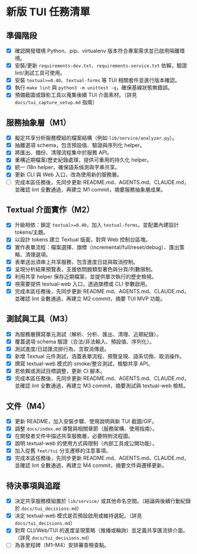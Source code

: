 # 新版 TUI 任務清單

## 準備階段
- [x] 確認開發環境 Python、pip、virtualenv 版本符合專案需求並已啟用隔離環境。
- [x] 安裝/更新 `requirements-dev.txt`、`requirements-service.txt` 依賴，驗證 lint/測試工具可使用。
- [x] 安裝 `textual>=0.40`、`textual-forms` 等 TUI 相關套件並進行版本確認。
- [x] 執行 `make lint` 與 `python3 -m unittest -q`，確保基線狀態無錯誤。
- [x] 預備截圖或錄影工具以蒐集後續 TUI 介面素材。（詳見 `docs/tui_capture_setup.md` 指南）

## 服務抽象層（M1）
- [x] 擬定共享分析服務模組的檔案結構（例如 `lib/service/analyzer.py`）。
- [x] 抽離選項 schema，包含預設值、驗證與序列化 helper。
- [x] 將匯出、備份、清理流程集中於服務 API。
- [x] 重構近期檔案/歷史紀錄處理，提供可重用的持久化 helper。
- [x] 統一 i18n helper，確保語系偵測與字串共享。
- [x] 更新 CLI 與 Web 入口，改為使用新的服務層。
- [ ] 完成本區任務後，先同步更新 README.md、AGENTS.md、CLAUDE.md，並確認 lint 全數通過，再建立 M1 commit，摘要服務抽象層成果。

## Textual 介面實作（M2）
- [x] 升級相依：鎖定 `textual>=0.40`，加入 `textual-forms`，並配置內建設計 tokens/主題。
- [x] 以設計 tokens 建立 Textual 版面，對齊 Web 控制台區塊。
- [x] 實作表單流程：檔案選擇、旗標（incremental/full/reset/debug）、匯出策略、清理選項。
- [x] 表單送出須串上共享服務，包含進度日誌與取消控制。
- [x] 呈現分析結果預覽表，支援依問題類型著色與分頁/列數限制。
- [x] 利用共享 helper 保存近期檔案，並提供單次執行的歷史檢視。
- [x] 視需要提供 textual-web 入口，透過旗標或 CLI 參數啟用。
- [x] 完成本區任務後，先同步更新 README.md、AGENTS.md、CLAUDE.md，並確認 lint 全數通過，再建立 M2 commit，摘要 TUI MVP 功能。

## 測試與工具（M3）
- [x] 為服務層撰寫單元測試（解析、分析、匯出、清理、近期紀錄）。
- [x] 覆蓋選項 schema 驗證（合法/非法輸入、預設值、序列化）。
- [x] 測試進度/日誌匯流排行為，含取消傳遞。
- [x] 新增 Textual 元件測試，涵蓋表單流程、預覽呈現、語系切換、取消操作。
- [x] 撰寫 textual-web 模式的 smoke/整合測試，檢驗共享 API。
- [x] 若依賴或測試目標調整，更新 CI 腳本。
- [x] 完成本區任務後，先同步更新 README.md、AGENTS.md、CLAUDE.md，並確認 lint 全數通過，再建立 M3 commit，摘要測試與 textual-web 檢核。

## 文件（M4）
- [x] 更新 README，加入安裝步驟、使用說明與新 TUI 截圖/GIF。
- [x] 調整 `docs/index.md` 導覽與相關章節（服務架構、使用指南）。
- [x] 在開發者文件中描述共享服務層，必要時附流程圖。
- [x] 說明 textual-web 的使用方式與限制（內部工具或公開功能）。
- [x] 加入從舊 `feat/tui` 分支遷移的注意事項。
- [x] 完成本區任務後，先同步更新 README.md、AGENTS.md、CLAUDE.md，並確認 lint 全數通過，再建立 M4 commit，摘要文件與遷移更新。

## 待決事項與追蹤
- [x] 決定共享服務模組置於 `lib/service/` 或其他命名空間。（結論與後續行動紀錄於 `docs/tui_decisions.md`）
- [x] 決定 textual-web 模式是否預設啟用或維持選配。（詳見 `docs/tui_decisions.md`）
- [x] 對齊 CLI/Web/TUI 的進度呈現策略（推播或輪詢）並定義共享匯流排介面。（詳見 `docs/tui_decisions.md`）
- [ ] 為各里程碑（M1–M4）安排審查檢查點。
